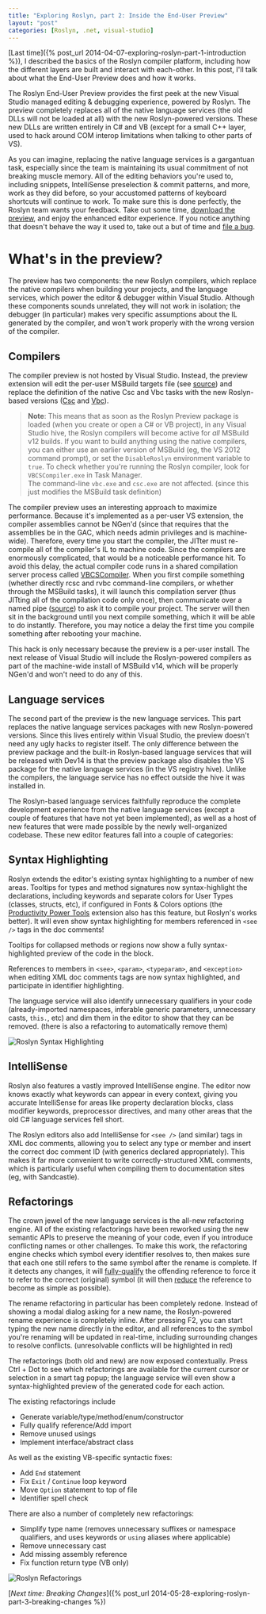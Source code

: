 ```yaml
---
title: "Exploring Roslyn, part 2: Inside the End-User Preview"
layout: "post"
categories: [Roslyn, .net, visual-studio]
---
```


[Last time]({% post_url 2014-04-07-exploring-roslyn-part-1-introduction %}), I described the basics of the Roslyn compiler platform, including how the different layers are built and interact with each-other.  In this post, I'll talk about what the End-User Preview does and how it works.

The Roslyn End-User Preview provides the first peek at the new Visual Studio managed editing & debugging experience, powered by Roslyn.  The preview completely replaces all of the native language services (the old DLLs will not be loaded at all) with the new Roslyn-powered versions.  These new DLLs are written entirely in C# and VB (except for a small C++ layer, used to hack around COM interop limitations when talking to other parts of VS).

As you can imagine, replacing the native language services is a gargantuan task, especially since the team is maintaining its usual commitment of not breaking muscle memory.  All of the editing behaviors you're used to, including snippets, IntelliSense preselection & commit patterns, and more, work as they did before, so your accustomed patterns of keyboard shortcuts will continue to work.  To make sure this is done perfectly, the Roslyn team wants your feedback.  Take out some time, [download the preview](https://connect.microsoft.com/VisualStudio/Downloads/DownloadDetails.aspx?DownloadID=52793), and enjoy the enhanced editor experience.  If you notice anything that doesn't behave the way it used to, take out a but of time and [file a bug](https://connect.microsoft.com/VisualStudio/feedback/CreateFeedbackForm.aspx?FeedbackFormConfigurationID=5494&FeedbackType=3).

# What's in the preview?
The preview has two components: the new Roslyn compilers, which replace the native compilers when building your projects, and the language services, which power the editor & debugger within Visual Studio.  Although these components sounds unrelated, they will not work in isolation; the debugger (in particular) makes very specific assumptions about the IL generated by the compiler, and won't work properly with the wrong version of the compiler.

## Compilers
The compiler preview is not hosted by Visual Studio.  Instead, the preview extension will edit the per-user MSBuild targets file (see [source](http://source.roslyn.codeplex.com/#CompilerPackage/CompilerPackage.cs)) and replace the definition of the native Csc and Vbc tasks with the new Roslyn-based versions ([Csc](http://source.roslyn.codeplex.com/#Roslyn.Compilers.BuildTasks/Csc.cs) and [Vbc](http://source.roslyn.codeplex.com/#Roslyn.Compilers.BuildTasks/Vbc.cs)).

 > **Note**: This means that as soon as the Roslyn Preview package is loaded (when you create or open a C# or VB project), in any Visual Studio hive, the Roslyn compilers will become active for _all_ MSBuild v12 builds.  If you want to build anything using the native compilers, you can either use an earlier version of MSBuild (eg, the VS 2012 command prompt), or set the `DisableRoslyn` environment variable to `true`.  To check whether you're running the Roslyn compiler, look for `VBCSCompiler.exe` in Task Manager.  
The command-line `vbc.exe` and `csc.exe` are not affected.  (since this just modifies the MSBuild task definition)

The compiler preview uses an interesting approach to maximize performance.  Because it's implemented as a per-user VS extension, the compiler assemblies cannot be NGen'd (since that requires that the assemblies be in the GAC, which needs admin privileges and is machine-wide).  Therefore, every time you start the compiler, the JITter must re-compile all of the compiler's IL to machine code.  Since the compilers are enormously complicated, that would be a noticeable performance hit.  To avoid this delay, the actual compiler code runs in a shared compilation server process called [VBCSCompiler](http://source.roslyn.codeplex.com/#VBCSCompiler).  When you first compile something (whether directly rcsc and rvbc command-line compilers, or whether through the MSBuild tasks), it will launch this compilation server (thus JITting all of the compilation code only once), then communicate over a named pipe ([source](http://source.roslyn.codeplex.com/#VBCSCompiler/BuildProtocol.cs)) to ask it to compile your project.  The server will then sit in  the background until you next compile something, which it will be able to do instantly.  Therefore, you may notice a delay the first time you compile something after rebooting your machine.

This hack is only necessary because the preview is a per-user install.  The next release of Visual Studio will include the Roslyn-powered compilers as part of the machine-wide install of MSBuild v14, which will be properly NGen'd and won't need to do any of this.

## Language services
The second part of the preview is the new language services.  This part replaces the native language services packages with new Roslyn-powered versions.  Since this lives entirely within Visual Studio, the preview doesn't need any ugly hacks to register itself.  The only difference between the preview package and the built-in Roslyn-based language services that will be released with Dev14 is that the preview package also disables the VS package for the native language services (in the VS registry hive).  Unlike the compilers, the language service has no effect outside the hive it was installed in.

The Roslyn-based language services faithfully reproduce the complete development experience from the native language services (except a couple of features that have not yet been implemented), as well as a host of new features that were made possible by the newly well-organized codebase.  These new editor features fall into a couple of categories:

## Syntax Highlighting
Roslyn extends the editor's existing syntax highlighting to a number of new areas.  Tooltips for types and method signatures now syntax-highlight the declarations, including keywords and separate colors for User Types (classes, structs, etc), if configured in Fonts & Colors options (the [Productivity Power Tools](http://visualstudiogallery.msdn.microsoft.com/dbcb8670-889e-4a54-a226-a48a15e4cace) extension also has this feature, but Roslyn's works better).  It will even show syntax highlighting for members referenced in `<see />` tags in the doc comments!

Tooltips for collapsed methods or regions now show a fully syntax-highlighted preview of the code in the block.

References to members in `<see>`, `<param>`, `<typeparam>`, and `<exception>` when editing XML doc comments tags are now syntax highlighted, and participate in identifier highlighting.

The language service will also identify unnecessary qualifiers in your code (already-imported namespaces, inferable generic parameters, unnecessary casts, `this.`, etc) and dim them in the editor to show that they can be removed.  (there is also a refactoring to automatically remove them)

<img src="/images/2014/roslyn-syntax-highlighting.png" alt="Roslyn Syntax Highlighting" style="max-width:100%;" />

## IntelliSense
Roslyn also features a vastly improved IntelliSense engine.  The editor now knows exactly what keywords can appear in every context, giving you accurate IntelliSense for areas like property declaration blocks, class modifier keywords, preprocessor directives, and many other areas that the old C# language services fell short.  

The Roslyn editors also add IntelliSense for `<see />` (and similar) tags in XML doc comments, allowing you to select any type or member and insert the correct doc comment ID (with generics declared appropriately).  This makes it far more convenient to write correctly-structured XML comments, which is particularly useful when compiling them to documentation sites (eg, with Sandcastle).

## Refactorings
The crown jewel of the new language services is the all-new refactoring engine.  All of the existing refactorings have been reworked using the new semantic APIs to preserve the meaning of your code, even if you introduce conflicting names or other challenges.  To make this work, the refactoring engine checks which symbol every identifier resolves to, then makes sure that each one still refers to the same symbol after the rename is complete.  If it detects any changes, it will [fully-qualify](http://source.roslyn.codeplex.com/#Microsoft.CodeAnalysis.Workspaces/Simplification/Simplifier.cs#18) the offending reference to force it to refer to the correct (original) symbol (it will then [reduce](http://source.roslyn.codeplex.com/#Microsoft.CodeAnalysis.Workspaces/Simplification/Simplifier.cs#25) the reference to become as simple as possible).    

The rename refactoring in particular has been completely redone.  Instead of showing a modal dialog asking for a new name, the Roslyn-powered rename experience is completely inline.  After pressing F2, you can start typing the new name directly in the editor, and all references to the symbol you're renaming will be updated in real-time, including surrounding changes to resolve conflicts.  (unresolvable conflicts will be highlighted in red)

The refactorings (both old and new) are now exposed contextually.  Press Ctrl + Dot to see which refactorings are available for the current cursor or selection in a smart tag popup; the language service will even show a syntax-highlighted preview of the generated code for each action.

The existing refactorings include

 - Generate variable/type/method/enum/constructor
 - Fully qualify reference/Add import
 - Remove unused usings
 - Implement interface/abstract class

As well as the existing VB-specific syntactic fixes:

 - Add `End` statement
 - Fix `Exit` / `Continue` loop keyword
 - Move `Option` statement to top of file
 - Identifier spell check

There are also a number of completely new refactorings:

 - Simplify type name (removes unnecessary suffixes or namespace qualifiers, and uses keywords or `using` aliases where applicable)
 - Remove unnecessary cast
 - Add missing assembly reference
 - Fix function return type (VB only)

<img src="/images/2014/roslyn-refactorings.png" alt="Roslyn Refactorings" style="max-width: 100%" />

[_Next time: Breaking Changes_]({% post_url 2014-05-28-exploring-roslyn-part-3-breaking-changes %})